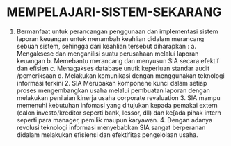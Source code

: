 # MEMPELAJARI-SISTEM-SEKARANG
1. Bermanfaat untuk perancangan penggunaan dan implementasi sistem laporan keuangan untuk menambah keahlian didalam merancang sebuah sistem, sehingga dari keahlian tersebut diharapkan : a. Mengaksese dan menganilisi suatu perusahaan melalui laporan keuangan b. Memebantu merancang dan menyusun SIA secara efektif dan efisien c. Menagakses database unutk keperluan standar audit /pemeriksaan d. Melakukan komunikasi dengan menggunakan teknologi informasi terkini 2. SIA Merupakan komponene kunci dalam setiap proses mengembangkan usaha melalui pembuatan laporan dengan melakukan penilaian kinerja usaha corporate revaluation 3. SIA mampu memenuhi kebutuhan infomasi yang ditujukan kepada pemakai extern (calon investo/kreditor seperti bank, lessor, dll) dan ke[ada pihak intern seperti para manager, pemilik maupun karyawan. 4. Dengan adanya revolusi teknologi informasi menyebabkan SIA sangat berperanan didalam melakukan efisiensi dan efektifitas pengelolaan usaha.
